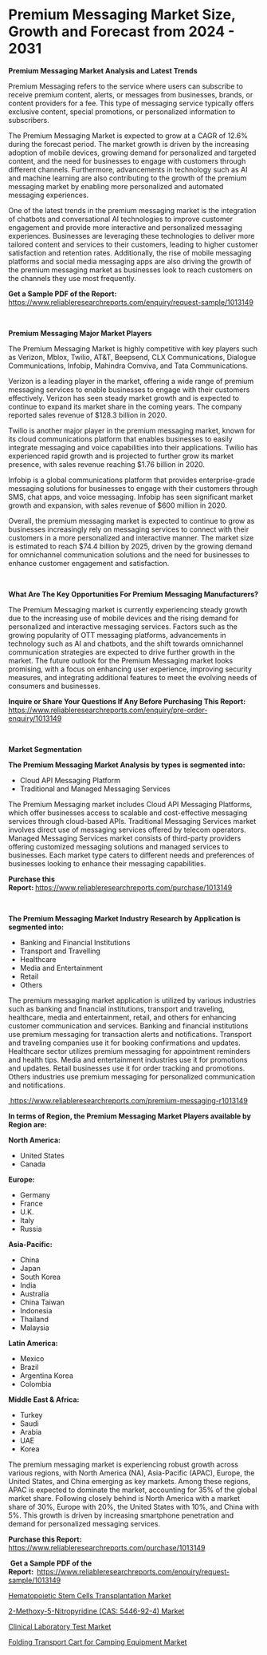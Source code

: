 <p><h1>Premium Messaging Market Size, Growth and Forecast from 2024 - 2031</h1></p><p><strong>Premium Messaging Market Analysis and Latest Trends</strong></p>
<p><p>Premium Messaging refers to the service where users can subscribe to receive premium content, alerts, or messages from businesses, brands, or content providers for a fee. This type of messaging service typically offers exclusive content, special promotions, or personalized information to subscribers. </p><p>The Premium Messaging Market is expected to grow at a CAGR of 12.6% during the forecast period. The market growth is driven by the increasing adoption of mobile devices, growing demand for personalized and targeted content, and the need for businesses to engage with customers through different channels. Furthermore, advancements in technology such as AI and machine learning are also contributing to the growth of the premium messaging market by enabling more personalized and automated messaging experiences.</p><p>One of the latest trends in the premium messaging market is the integration of chatbots and conversational AI technologies to improve customer engagement and provide more interactive and personalized messaging experiences. Businesses are leveraging these technologies to deliver more tailored content and services to their customers, leading to higher customer satisfaction and retention rates. Additionally, the rise of mobile messaging platforms and social media messaging apps are also driving the growth of the premium messaging market as businesses look to reach customers on the channels they use most frequently.</p></p>
<p><strong>Get a Sample PDF of the Report:&nbsp;</strong> <a href="https://www.reliableresearchreports.com/enquiry/request-sample/1013149">https://www.reliableresearchreports.com/enquiry/request-sample/1013149</a></p>
<p>&nbsp;</p>
<p><strong>Premium Messaging Major Market Players</strong></p>
<p><p>The Premium Messaging Market is highly competitive with key players such as Verizon, Mblox, Twilio, AT&T, Beepsend, CLX Communications, Dialogue Communications, Infobip, Mahindra Comviva, and Tata Communications. </p><p>Verizon is a leading player in the market, offering a wide range of premium messaging services to enable businesses to engage with their customers effectively. Verizon has seen steady market growth and is expected to continue to expand its market share in the coming years. The company reported sales revenue of $128.3 billion in 2020.</p><p>Twilio is another major player in the premium messaging market, known for its cloud communications platform that enables businesses to easily integrate messaging and voice capabilities into their applications. Twilio has experienced rapid growth and is projected to further grow its market presence, with sales revenue reaching $1.76 billion in 2020.</p><p>Infobip is a global communications platform that provides enterprise-grade messaging solutions for businesses to engage with their customers through SMS, chat apps, and voice messaging. Infobip has seen significant market growth and expansion, with sales revenue of $600 million in 2020.</p><p>Overall, the premium messaging market is expected to continue to grow as businesses increasingly rely on messaging services to connect with their customers in a more personalized and interactive manner. The market size is estimated to reach $74.4 billion by 2025, driven by the growing demand for omnichannel communication solutions and the need for businesses to enhance customer engagement and satisfaction.</p></p>
<p>&nbsp;</p>
<p><strong>What Are The Key Opportunities For Premium Messaging Manufacturers?</strong></p>
<p><p>The Premium Messaging market is currently experiencing steady growth due to the increasing use of mobile devices and the rising demand for personalized and interactive messaging services. Factors such as the growing popularity of OTT messaging platforms, advancements in technology such as AI and chatbots, and the shift towards omnichannel communication strategies are expected to drive further growth in the market. The future outlook for the Premium Messaging market looks promising, with a focus on enhancing user experience, improving security measures, and integrating additional features to meet the evolving needs of consumers and businesses.</p></p>
<p><strong>Inquire or Share Your Questions If Any Before Purchasing This Report:</strong> <a href="https://www.reliableresearchreports.com/enquiry/pre-order-enquiry/1013149">https://www.reliableresearchreports.com/enquiry/pre-order-enquiry/1013149</a></p>
<p>&nbsp;</p>
<p><strong>Market Segmentation</strong></p>
<p><strong>The Premium Messaging Market Analysis by types is segmented into:</strong></p>
<p><ul><li>Cloud API Messaging Platform</li><li>Traditional and Managed Messaging Services</li></ul></p>
<p><p>The Premium Messaging market includes Cloud API Messaging Platforms, which offer businesses access to scalable and cost-effective messaging services through cloud-based APIs. Traditional Messaging Services market involves direct use of messaging services offered by telecom operators. Managed Messaging Services market consists of third-party providers offering customized messaging solutions and managed services to businesses. Each market type caters to different needs and preferences of businesses looking to enhance their messaging capabilities.</p></p>
<p><strong>Purchase this Report:&nbsp;</strong><a href="https://www.reliableresearchreports.com/purchase/1013149">https://www.reliableresearchreports.com/purchase/1013149</a></p>
<p>&nbsp;</p>
<p><strong>The Premium Messaging Market Industry Research by Application is segmented into:</strong></p>
<p><ul><li>Banking and Financial Institutions</li><li>Transport and Travelling</li><li>Healthcare</li><li>Media and Entertainment</li><li>Retail</li><li>Others</li></ul></p>
<p><p>The premium messaging market application is utilized by various industries such as banking and financial institutions, transport and traveling, healthcare, media and entertainment, retail, and others for enhancing customer communication and services. Banking and financial institutions use premium messaging for transaction alerts and notifications. Transport and traveling companies use it for booking confirmations and updates. Healthcare sector utilizes premium messaging for appointment reminders and health tips. Media and entertainment industries use it for promotions and updates. Retail businesses use it for order tracking and promotions. Others industries use premium messaging for personalized communication and notifications.</p></p>
<p><a href="https://www.reliableresearchreports.com/premium-messaging-r1013149">&nbsp;https://www.reliableresearchreports.com/premium-messaging-r1013149</a></p>
<p><strong>In terms of Region, the Premium Messaging Market Players available by Region are:</strong></p>
<p>
    <p> <strong> North America: </strong>
        <ul>
            <li>United States</li>
            <li>Canada</li>
        </ul>
        </p> 
    <p> <strong> Europe: </strong>
        <ul>
            <li>Germany</li>
            <li>France</li>
            <li>U.K.</li>
            <li>Italy</li>
            <li>Russia</li>
        </ul>
        </p> 
    <p> <strong> Asia-Pacific: </strong>
        <ul>
            <li>China</li>
            <li>Japan</li>
            <li>South Korea</li>
            <li>India</li>
            <li>Australia</li>
            <li>China Taiwan</li>
            <li>Indonesia</li>
            <li>Thailand</li>
            <li>Malaysia</li>
        </ul>
        </p> 
    <p> <strong> Latin America: </strong>
        <ul>
            <li>Mexico</li>
            <li>Brazil</li>
            <li>Argentina Korea</li>
            <li>Colombia</li>
        </ul>
        </p> 
    <p> <strong> Middle East & Africa: </strong>
        <ul>
            <li>Turkey</li>
            <li>Saudi</li>
            <li>Arabia</li>
            <li>UAE</li>
            <li>Korea</li>
        </ul>
    </p>
    </p>
<p><p>The premium messaging market is experiencing robust growth across various regions, with North America (NA), Asia-Pacific (APAC), Europe, the United States, and China emerging as key markets. Among these regions, APAC is expected to dominate the market, accounting for 35% of the global market share. Following closely behind is North America with a market share of 30%, Europe with 20%, the United States with 10%, and China with 5%. This growth is driven by increasing smartphone penetration and demand for personalized messaging services.</p></p>
<p><strong>Purchase this Report: </strong><a href="https://www.reliableresearchreports.com/purchase/1013149">https://www.reliableresearchreports.com/purchase/1013149</a></p>
<p>&nbsp;<strong>Get a Sample PDF of the Report:&nbsp;&nbsp;</strong><a href="https://www.reliableresearchreports.com/enquiry/request-sample/1013149">https://www.reliableresearchreports.com/enquiry/request-sample/1013149</a></p>
<p><strong></strong></p>
<p><p><a href="https://github.com/ctanaka235/Market-Research-Report-List-1/blob/main/hematopoietic-stem-cells-transplantation-market.md">Hematopoietic Stem Cells Transplantation Market</a></p><p><a href="https://www.linkedin.com/pulse/2-methoxy-5-nitropyridine-cas-5446-92-4-market-report-product-rnmkf?trackingId=CCrN5CqhybtIaB517zDbHA%3D%3D">2-Methoxy-5-Nitropyridine (CAS: 5446-92-4) Market</a></p><p><a href="https://github.com/JermaineCrona2023/Market-Research-Report-List-1/blob/main/clinical-laboratory-test-market.md">Clinical Laboratory Test Market</a></p><p><a href="https://www.linkedin.com/pulse/folding-transport-cart-camping-equipment-market-size-share-wmrzf?trackingId=PAZvU%2FZK29wIQ1MPvXkgxQ%3D%3D">Folding Transport Cart for Camping Equipment Market</a></p></p>